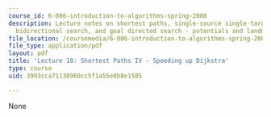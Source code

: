 ```yaml
---
course_id: 6-006-introduction-to-algorithms-spring-2008
description: Lecture notes on shortest paths, single-source single-target Dijkstra,
  bidirectional search, and goal directed search - potentials and landmarks.
file_location: /coursemedia/6-006-introduction-to-algorithms-spring-2008/3993cca71130960cc5f1a55e8b8e1585_lec18.pdf
file_type: application/pdf
layout: pdf
title: 'Lecture 18: Shortest Paths IV - Speeding up Dijkstra'
type: course
uid: 3993cca71130960cc5f1a55e8b8e1585

---
```

None